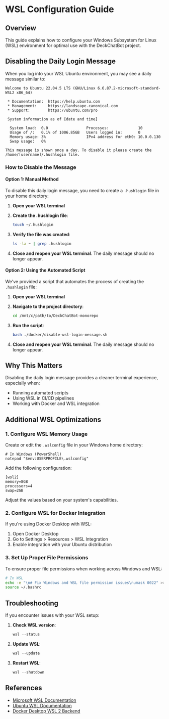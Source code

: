 # WSL Configuration Guide

## Overview

This guide explains how to configure your Windows Subsystem for Linux (WSL) environment for optimal use with the DeckChatBot project.

## Disabling the Daily Login Message

When you log into your WSL Ubuntu environment, you may see a daily message similar to:

```
Welcome to Ubuntu 22.04.5 LTS (GNU/Linux 6.6.87.2-microsoft-standard-WSL2 x86_64)

 * Documentation:  https://help.ubuntu.com
 * Management:     https://landscape.canonical.com
 * Support:        https://ubuntu.com/pro

 System information as of [date and time]

  System load:  0.0                 Processes:             10
  Usage of /:   0.1% of 1006.85GB   Users logged in:       0
  Memory usage: 3%                  IPv4 address for eth0: 10.0.0.130
  Swap usage:   0%

This message is shown once a day. To disable it please create the
/home/[username]/.hushlogin file.
```

### How to Disable the Message

#### Option 1: Manual Method

To disable this daily login message, you need to create a `.hushlogin` file in your home directory:

1. **Open your WSL terminal**

2. **Create the .hushlogin file**:
   ```bash
   touch ~/.hushlogin
   ```

3. **Verify the file was created**:
   ```bash
   ls -la ~ | grep .hushlogin
   ```

4. **Close and reopen your WSL terminal**. The daily message should no longer appear.

#### Option 2: Using the Automated Script

We've provided a script that automates the process of creating the `.hushlogin` file:

1. **Open your WSL terminal**

2. **Navigate to the project directory**:
   ```bash
   cd /mnt/c/path/to/DeckChatBot-monorepo
   ```

3. **Run the script**:
   ```bash
   bash ./docker/disable-wsl-login-message.sh
   ```

4. **Close and reopen your WSL terminal**. The daily message should no longer appear.

## Why This Matters

Disabling the daily login message provides a cleaner terminal experience, especially when:
- Running automated scripts
- Using WSL in CI/CD pipelines
- Working with Docker and WSL integration

## Additional WSL Optimizations

### 1. Configure WSL Memory Usage

Create or edit the `.wslconfig` file in your Windows home directory:

```
# In Windows (PowerShell)
notepad "$env:USERPROFILE\.wslconfig"
```

Add the following configuration:

```
[wsl2]
memory=8GB
processors=4
swap=2GB
```

Adjust the values based on your system's capabilities.

### 2. Configure WSL for Docker Integration

If you're using Docker Desktop with WSL:

1. Open Docker Desktop
2. Go to Settings > Resources > WSL Integration
3. Enable integration with your Ubuntu distribution

### 3. Set Up Proper File Permissions

To ensure proper file permissions when working across Windows and WSL:

```bash
# In WSL
echo -e "\n# Fix Windows and WSL file permission issues\numask 0022" >> ~/.bashrc
source ~/.bashrc
```

## Troubleshooting

If you encounter issues with your WSL setup:

1. **Check WSL version**:
   ```powershell
   wsl --status
   ```

2. **Update WSL**:
   ```powershell
   wsl --update
   ```

3. **Restart WSL**:
   ```powershell
   wsl --shutdown
   ```

## References

- [Microsoft WSL Documentation](https://learn.microsoft.com/en-us/windows/wsl/)
- [Ubuntu WSL Documentation](https://ubuntu.com/wsl)
- [Docker Desktop WSL 2 Backend](https://docs.docker.com/desktop/wsl/)
